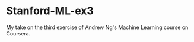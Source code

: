 # Stanford-ML-ex3
My take on the third exercise of Andrew Ng's Machine Learning course on Coursera.
